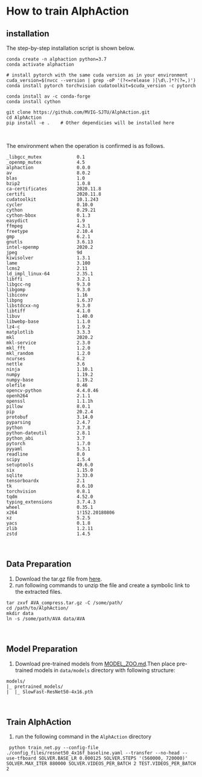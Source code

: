 # How to train AlphAction  
## installation  
The step-by-step installation script is shown below.  
```
conda create -n alphaction python=3.7
conda activate alphaction

# install pytorch with the same cuda version as in your environment
cuda_version=$(nvcc --version | grep -oP '(?<=release )[\d\.]*?(?=,)')
conda install pytorch torchvision cudatoolkit=$cuda_version -c pytorch

conda install av -c conda-forge
conda install cython

git clone https://github.com/MVIG-SJTU/AlphAction.git
cd AlphAction
pip install -e .    # Other dependicies will be installed here
``` 
<br>  
  
The environment when the operation is confirmed is as follows.  
```
_libgcc_mutex             0.1          
_openmp_mutex             4.5                  
alphaction                0.0.0                  
av                        8.0.2          
blas                      1.0             
bzip2                     1.0.8             
ca-certificates           2020.11.8          
certifi                   2020.11.8     
cudatoolkit               10.1.243        
cycler                    0.10.0              
cython                    0.29.21        
cython-bbox               0.1.3                
easydict                  1.9                 
ffmpeg                    4.3.1              
freetype                  2.10.4             
gmp                       6.2.1             
gnutls                    3.6.13              
intel-openmp              2020.2                  
jpeg                      9d                 
kiwisolver                1.3.1                
lame                      3.100           
lcms2                     2.11              
ld_impl_linux-64          2.35.1             
libffi                    3.2.1           
libgcc-ng                 9.3.0            
libgomp                   9.3.0              
libiconv                  1.16               
libpng                    1.6.37             
libstdcxx-ng              9.3.0        
libtiff                   4.1.0             
libuv                     1.40.0            
libwebp-base              1.1.0               
lz4-c                     1.9.2                
matplotlib                3.3.3                   
mkl                       2020.2                      
mkl-service               2.3.0            
mkl_fft                   1.2.0          
mkl_random                1.2.0            
ncurses                   6.2               
nettle                    3.6               
ninja                     1.10.1              
numpy                     1.19.2         
numpy-base                1.19.2        
olefile                   0.46              
opencv-python             4.4.0.46              
openh264                  2.1.1            
openssl                   1.1.1h             
pillow                    8.0.1          
pip                       20.2.4                   
protobuf                  3.14.0                  
pyparsing                 2.4.7                   
python                    3.7.8           
python-dateutil           2.8.1                 
python_abi                3.7                    
pytorch                   1.7.0          
pyyaml                    5.3.1                   
readline                  8.0                 
scipy                     1.5.4                  
setuptools                49.6.0          
six                       1.15.0         
sqlite                    3.33.0           
tensorboardx              2.1                    
tk                        8.6.10              
torchvision               0.8.1                
tqdm                      4.52.0                   
typing_extensions         3.7.4.3              
wheel                     0.35.1             
x264                      1!152.20180806     
xz                        5.2.5             
yacs                      0.1.8            
zlib                      1.2.11            
zstd                      1.4.5             
```
<br>  
  
## Data Preparation  
1. Download the tar.gz file from [here](https://drive.google.com/file/d/1k0cHMr5DF4cyd3x_0GoMpEXO9M03AdD6/view "here").
1. run following commands to unzip the file and create a symbolic link to the extracted files.  
```
tar zxvf AVA_compress.tar.gz -C /some/path/
cd /path/to/AlphAction/
mkdir data
ln -s /some/path/AVA data/AVA  
```  
<br>  
  
## Model Preparation  
1. Download pre-trained models from [MODEL_ZOO.md](https://github.com/hidaka0416/AlphAction/blob/master/MODEL_ZOO.md#pre-trained-models "MODEL_ZOO.md").Then place pre-trained models in `data/models` directory with following structure:  
  
```
models/
|_ pretrained_models/
|  |_ SlowFast-ResNet50-4x16.pth
```  
<br>  
  
## Train AlphAction  
1. run the following command in the `AlphAction` directory  
```
 python train_net.py --config-file ./config_files/resnet50_4x16f_baseline.yaml --transfer --no-head --use-tfboard SOLVER.BASE_LR 0.000125 SOLVER.STEPS '(560000, 720000)' SOLVER.MAX_ITER 880000 SOLVER.VIDEOS_PER_BATCH 2 TEST.VIDEOS_PER_BATCH 2
```

